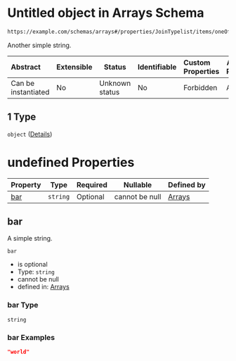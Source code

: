# Untitled object in Arrays Schema

```txt
https://example.com/schemas/arrays#/properties/JoinTypelist/items/oneOf/1
```

Another simple string.


| Abstract            | Extensible | Status         | Identifiable | Custom Properties | Additional Properties | Access Restrictions | Defined In                                                                             |
| :------------------ | ---------- | -------------- | ------------ | :---------------- | --------------------- | ------------------- | -------------------------------------------------------------------------------------- |
| Can be instantiated | No         | Unknown status | No           | Forbidden         | Allowed               | none                | [arrays.schema.json\*](../generated-schemas/arrays.schema.json "open original schema") |

## 1 Type

`object` ([Details](arrays-properties-jointypelist-items-oneof-1.md))

# undefined Properties

| Property    | Type     | Required | Nullable       | Defined by                                                                                                                                                               |
| :---------- | -------- | -------- | -------------- | :----------------------------------------------------------------------------------------------------------------------------------------------------------------------- |
| [bar](#bar) | `string` | Optional | cannot be null | [Arrays](arrays-properties-jointypelist-items-oneof-1-properties-bar.md "https&#x3A;//example.com/schemas/arrays#/properties/JoinTypelist/items/oneOf/1/properties/bar") |

## bar

A simple string.


`bar`

-   is optional
-   Type: `string`
-   cannot be null
-   defined in: [Arrays](arrays-properties-jointypelist-items-oneof-1-properties-bar.md "https&#x3A;//example.com/schemas/arrays#/properties/JoinTypelist/items/oneOf/1/properties/bar")

### bar Type

`string`

### bar Examples

```json
"world"
```
